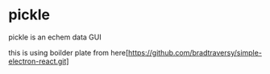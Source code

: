 # pickle
pickle is an echem data GUI

this is using boilder plate from here[https://github.com/bradtraversy/simple-electron-react.git]
